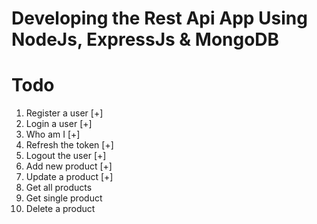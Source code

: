# Developing the Rest Api App Using NodeJs, ExpressJs & MongoDB

# Todo
1. Register a user [+]
2. Login a user [+]
3. Who am I [+]
4. Refresh the token [+]
5. Logout the user [+]
6. Add new product [+]
7. Update a product [+]
8. Get all products
9. Get single product
10. Delete a product